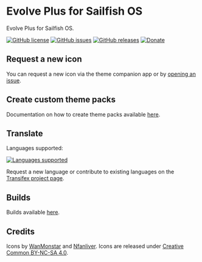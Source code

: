 # Evolve Plus for Sailfish OS

Evolve Plus for Sailfish OS.

[![GitHub license](https://img.shields.io/github/license/fravaccaro/harbour-themepack-evolve-plus.svg)](https://github.com/fravaccaro/harbour-themepack-evolve-plus/blob/master/LICENSE) [![GitHub issues](https://img.shields.io/github/issues/fravaccaro/harbour-themepack-evolve-plus.svg)](https://github.com/fravaccaro/harbour-themepack-evolve-plus/issues) [![GitHub releases](https://img.shields.io/github/release/fravaccaro/harbour-themepack-evolve-plus.svg)](https://github.com/fravaccaro/harbour-themepack-evolve-plus/releases/latest) [![Donate](https://img.shields.io/badge/Donate-PayPal-green.svg)](https://paypal.me/fravaccaro)

## Request a new icon

You can request a new icon via the theme companion app or by [opening an issue](https://github.com/fravaccaro/harbour-themepack-evolve-plus/issues).

## Create custom theme packs

Documentation on how to create theme packs available [here](https://fravaccaro.github.io/themepacksupport-sailfishos/docs/getstarted.html).

## Translate

Languages supported:

[![Languages supported](https://www.transifex.com/_/charts/redirects/fravaccaro/evolve-plus/image_png/harbour-themepack-evolve-plusts)](https://www.transifex.com/fravaccaro/evolve-plus/dashboard/)

Request a new language or contribute to existing languages on the [Transifex project page](https://www.transifex.com/fravaccaro/evolve-plus/dashboard/).

## Builds

Builds available [here](https://openrepos.net/content/fravaccaro/evolve-plus-icons).

## Credits

Icons by [WanMonstar](https://twitter.com/wanmonstar) and [Nfanliver](https://twitter.com/Nfanliver). Icons are released under [Creative Common BY-NC-SA 4.0](https://creativecommons.org/licenses/by-nc-sa/4.0/).
